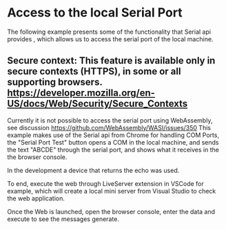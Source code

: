 # Access to the local Serial Port

The following example presents some of the functionality that Serial api provides , which 
allows us to access the serial port of the local machine.

## Secure context: This feature is available only in secure contexts (HTTPS), in some or all supporting browsers.  https://developer.mozilla.org/en-US/docs/Web/Security/Secure_Contexts




Currently it is not possible to access the serial port using WebAssembly, see discussion https://github.com/WebAssembly/WASI/issues/350
This example makes use of the Serial api from Chrome for handling COM Ports,
the "Serial Port Test" button opens a COM in the local machine, and sends the text "ABCDE" through the serial port, and shows what it receives in the the browser console. 


In the development a device that returns the echo was used. 


To end, execute the web through LiveServer extension in VSCode for example, which will create a local mini server from Visual Studio to check the web application.

Once the Web is launched, open the browser console, enter the data and execute to see the messages generate.